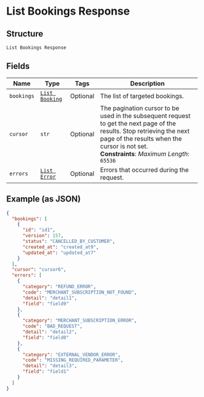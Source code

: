 
# List Bookings Response

## Structure

`List Bookings Response`

## Fields

| Name | Type | Tags | Description |
|  --- | --- | --- | --- |
| `bookings` | [`List Booking`](../../doc/models/booking.md) | Optional | The list of targeted bookings. |
| `cursor` | `str` | Optional | The pagination cursor to be used in the subsequent request to get the next page of the results. Stop retrieving the next page of the results when the cursor is not set.<br>**Constraints**: *Maximum Length*: `65536` |
| `errors` | [`List Error`](../../doc/models/error.md) | Optional | Errors that occurred during the request. |

## Example (as JSON)

```json
{
  "bookings": [
    {
      "id": "id1",
      "version": 157,
      "status": "CANCELLED_BY_CUSTOMER",
      "created_at": "created_at9",
      "updated_at": "updated_at7"
    }
  ],
  "cursor": "cursor6",
  "errors": [
    {
      "category": "REFUND_ERROR",
      "code": "MERCHANT_SUBSCRIPTION_NOT_FOUND",
      "detail": "detail1",
      "field": "field9"
    },
    {
      "category": "MERCHANT_SUBSCRIPTION_ERROR",
      "code": "BAD_REQUEST",
      "detail": "detail2",
      "field": "field0"
    },
    {
      "category": "EXTERNAL_VENDOR_ERROR",
      "code": "MISSING_REQUIRED_PARAMETER",
      "detail": "detail3",
      "field": "field1"
    }
  ]
}
```

